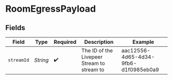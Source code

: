 # RoomEgressPayload


## Fields

| Field                                      | Type                                       | Required                                   | Description                                | Example                                    |
| ------------------------------------------ | ------------------------------------------ | ------------------------------------------ | ------------------------------------------ | ------------------------------------------ |
| `streamId`                                 | *String*                                   | :heavy_check_mark:                         | The ID of the Livepeer Stream to stream to | aac12556-4d65-4d34-9fb6-d1f0985eb0a9       |